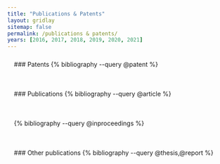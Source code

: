 ```yaml
---
title: "Publications & Patents"
layout: gridlay
sitemap: false
permalink: /publications & patents/
years: [2016, 2017, 2018, 2019, 2020, 2021]
---
```


<style>
.jumbotron{
    padding:3%;
    padding-bottom:10px;
    padding-top:10px;
    margin-top:10px;
    margin-bottom:30px;
}
</style>

<div class="jumbotron">
### Patents
{% bibliography --query @patent %}
</div>

<div class="jumbotron">
### Publications
{% bibliography --query @article %}
</div>


<div class="jumbotron">
{% bibliography --query @inproceedings %}
</div>

<div class="jumbotron">
### Other publications
{% bibliography --query @thesis,@report %}
</div>


